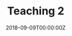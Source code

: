 ---
# Title, summary, and page position.
title: Teaching 2
linktitle: Teaching 2
summary: Learn how to use Wowchemy's docs layout for publishing online courses, software documentation, and tutorials.
weight: 2
icon: book
icon_pack: fas

# Page metadata.
date: '2018-09-09T00:00:00Z'
toc: true
---